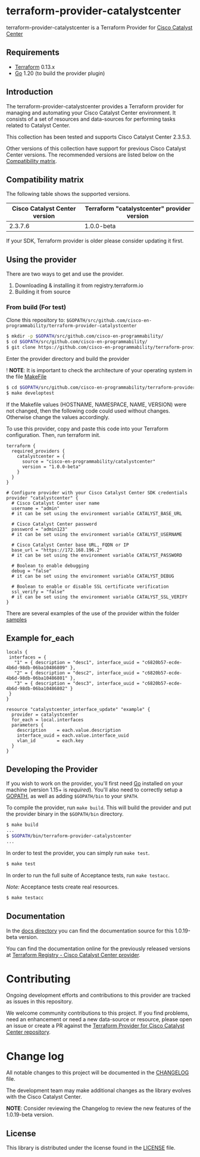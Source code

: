 
# terraform-provider-catalystcenter

terraform-provider-catalystcenter is a Terraform Provider for [Cisco Catalyst Center](https://developer.cisco.com/docs/dna-center/)

## Requirements

- [Terraform](https://www.terraform.io/downloads.html) 0.13.x
- [Go](https://golang.org/doc/install) 1.20 (to build the provider plugin)

## Introduction

The terraform-provider-catalystcenter provides a Terraform provider for managing and automating your Cisco Catalyst Center environment. It consists of a set of resources and data-sources for performing tasks related to Catalyst Center.

This collection has been tested and supports Cisco Catalyst Center 2.3.5.3.

Other versions of this collection have support for previous Cisco Catalyst Center versions. The recommended versions are listed below on the [Compatibility matrix](#compatibility-matrix).

## Compatibility matrix
The following table shows the supported versions.

| Cisco Catalyst Center version | Terraform "catalystcenter" provider version |
|--------------------------|----------------------------------------|
| 2.3.7.6                  | 1.0.0-beta                             |

If your SDK, Terraform provider is older please consider updating it first.

## Using the provider

There are two ways to get and use the provider.
1. Downloading & installing it from registry.terraform.io
2. Building it from source

### From build (For test)

Clone this repository to: `$GOPATH/src/github.com/cisco-en-programmability/terraform-provider-catalystcenter`

```sh
$ mkdir -p $GOPATH/src/github.com/cisco-en-programmability/
$ cd $GOPATH/src/github.com/cisco-en-programmability/
$ git clone https://github.com/cisco-en-programmability/terraform-provider-catalystcenter.git
```

Enter the provider directory and build the provider

! **NOTE**:
It is important to check the architecture of your operating system in the file [MakeFile](./Makefile)

```sh
$ cd $GOPATH/src/github.com/cisco-en-programmability/terraform-provider-catalystcenter
$ make developtest
```

If the Makefile values (HOSTNAME, NAMESPACE, NAME, VERSION) were not changed, then the following code could used without changes.
Otherwise change the values accordingly.


To use this provider, copy and paste this code into your Terraform configuration. Then, run terraform init.

```hcl
terraform {
  required_providers {
    catalystcenter = {
      source = "cisco-en-programmability/catalystcenter"
      version = "1.0.0-beta"
    }
  }
}

# Configure provider with your Cisco Catalyst Center SDK credentials
provider "catalystcenter" {
  # Cisco Catalyst Center user name
  username = "admin"
  # it can be set using the environment variable CATALYST_BASE_URL

  # Cisco Catalyst Center password
  password = "admin123"
  # it can be set using the environment variable CATALYST_USERNAME

  # Cisco Catalyst Center base URL, FQDN or IP
  base_url = "https://172.168.196.2"
  # it can be set using the environment variable CATALYST_PASSWORD

  # Boolean to enable debugging
  debug = "false"
  # it can be set using the environment variable CATALYST_DEBUG

  # Boolean to enable or disable SSL certificate verification
  ssl_verify = "false"
  # it can be set using the environment variable CATALYST_SSL_VERIFY
}
```

There are several examples of the use of the provider within the folder [samples](./examples/samples)

## Example for_each
```hcl
locals {
 interfaces = {
   "1" = { description = "desc1", interface_uuid = "c6820b57-ecde-4b6d-98db-06ba10486809" },
   "2" = { description = "desc2", interface_uuid = "c6820b57-ecde-4b6d-98db-06ba10486801" },
   "3" = { description = "desc3", interface_uuid = "c6820b57-ecde-4b6d-98db-06ba10486802" }
 }
}

resource "catalystcenter_interface_update" "example" {
  provider = catalystcenter
  for_each = local.interfaces
  parameters {
    description    = each.value.description
    interface_uuid = each.value.interface_uuid
    vlan_id        = each.key
  }
}
```

## Developing the Provider

If you wish to work on the provider, you'll first need [Go](http://www.golang.org) installed
on your machine (version 1.15+ is _required_). You'll also need to correctly setup a
[GOPATH](http://golang.org/doc/code.html#GOPATH), as well as adding `$GOPATH/bin` to your `$PATH`.

To compile the provider, run `make build`. This will build the provider and put the provider binary in the `$GOPATH/bin` directory.

```sh
$ make build
...
$ $GOPATH/bin/terraform-provider-catalystcenter
...
```

In order to test the provider, you can simply run `make test`.

```sh
$ make test
```

In order to run the full suite of Acceptance tests, run `make testacc`.

_Note:_ Acceptance tests create real resources.

```sh
$ make testacc
```

## Documentation

In the [docs directory](./docs/) you can find the documentation source for this 1.0.19-beta version.

You can find the documentation online for the previously released versions at [Terraform Registry - Cisco Catalyst Center provider](https://registry.terraform.io/providers/cisco-en-programmability/catalystcenter/latest/docs).

# Contributing

Ongoing development efforts and contributions to this provider are tracked as issues in this repository.

We welcome community contributions to this project. If you find problems, need an enhancement or need a new data-source or resource, please open an issue or create a PR against the [Terraform Provider for Cisco Catalyst Center repository](https://github.com/cisco-en-programmability/terraform-provider-catalystcenter/issues).

# Change log

All notable changes to this project will be documented in the [CHANGELOG](./CHANGELOG.md) file.

The development team may make additional changes as the library evolves with the Cisco Catalyst Center.

**NOTE**: Consider reviewing the Changelog to review the new features of the 1.0.19-beta version.

## License

This library is distributed under the license found in the [LICENSE](./LICENSE) file.

